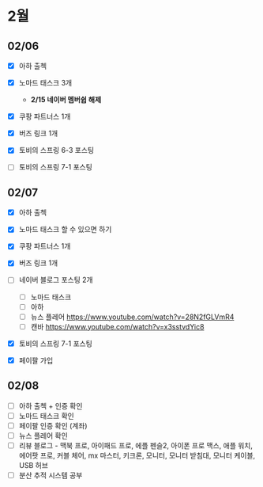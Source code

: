 # 2월

## 02/06

- [x] 아하 출첵 
- [x] 노마드 태스크 3개
  - **2/15 네이버 멤버쉽 해제**
- [x] 쿠팡 파트너스 1개
- [x] 버즈 링크 1개
- [x] 토비의 스프링 6-3 포스팅
- [ ] 토비의 스프링 7-1 포스팅      


## 02/07

- [x] 아하 출첵 
- [x] 노마드 태스크 할 수 있으면 하기
- [x] 쿠팡 파트너스 1개
- [x] 버즈 링크 1개
- [ ] 네이버 블로그 포스팅 2개
  - [ ] 노마드 태스크
  - [ ] 아하
  - [ ] 뉴스 플레어 https://www.youtube.com/watch?v=28N2fGLVmR4 
  - [ ] 캔바 https://www.youtube.com/watch?v=x3sstvdYic8 
- [x] 토비의 스프링 7-1 포스팅
- [x] 페이팔 가입


## 02/08

- [ ] 아하 출첵 + 인증 확인
- [ ] 노마드 태스크 확인
- [ ] 페이팔 인증 확인 (계좌)
- [ ] 뉴스 플레어 확인
- [ ] 리뷰 블로그 - 맥북 프로, 아이패드 프로, 에플 펜슬2, 아이폰 프로 맥스, 애플 워치, 에어팟 프로, 커블 체어, mx 마스터, 키크론, 모니터, 모니터 받침대, 모니터 케이블, USB 허브
- [ ] 분산 추적 시스템 공부